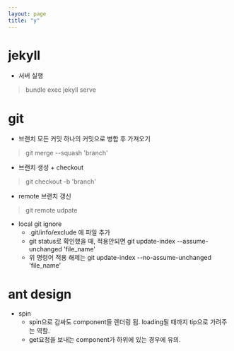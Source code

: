 ```yaml
---
layout: page
title: "y"
---
```


# jekyll
* 서버 실행
> bundle exec jekyll serve

# git
* 브랜치 모든 커밋 하나의 커밋으로 병합 후 가져오기
> git merge --squash 'branch'
* 브랜치 생성 + checkout
> git checkout -b 'branch'
* remote 브랜치 갱신
> git remote udpate

* local git ignore
    - .git/info/exclude 에 파일 추가
    - git status로 확인했을 때, 적용안되면 git update-index --assume-unchanged 'file_name' 
    - 위 명령어 적용 해제는 git update-index --no-assume-unchanged 'file_name'

# ant design
* spin
    * spin으로 감싸도 component들 렌더링 됨. loading될 때까지 tip으로 가려주는 역할.
    * get요청을 보내는 component가 하위에 있는 경우에 유의.